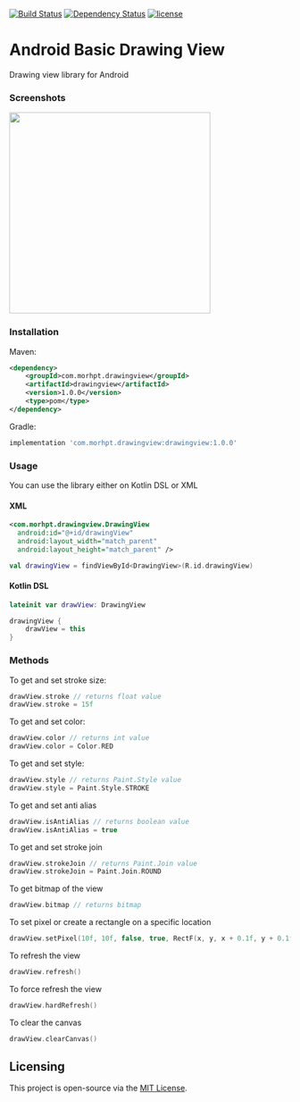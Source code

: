 
[![Build Status](https://travis-ci.org/morhpt/Basic-Drawing-View.svg?branch=master)](https://travis-ci.org/morhpt/Basic-Drawing-View) [![Dependency Status](https://www.versioneye.com/user/projects/5ac9a96e0fb24f39bed6dd2c/badge.svg?style=flat)](https://www.versioneye.com/user/projects/5ac9a96e0fb24f39bed6dd2c)  [![license](https://img.shields.io/github/license/morhpt/Basic-Drawing-View.svg)](https://github.com/morhpt/Basic-Drawing-View/blob/master/LICENSE)

# Android Basic Drawing View   
Drawing view library for Android    
  
### Screenshots

<img src="https://raw.githubusercontent.com/morhpt/Basic-Drawing-View/master/screenshots/ss0.png" width="360">
  
### Installation    
 Maven:  
```xml  
<dependency>  
	<groupId>com.morhpt.drawingview</groupId> 
	<artifactId>drawingview</artifactId> 
	<version>1.0.0</version> 
	<type>pom</type>
</dependency>  
```  
  
Gradle:  
```gradle  
implementation 'com.morhpt.drawingview:drawingview:1.0.0'  
```  
  
### Usage  
  
You can use the library either on Kotlin DSL or XML  
  
#### XML  
  
```xml  
<com.morhpt.drawingview.DrawingView   
  android:id="@+id/drawingView"
  android:layout_width="match_parent"  
  android:layout_height="match_parent" />  
```  

```kotlin
val drawingView = findViewById<DrawingView>(R.id.drawingView)
```  

#### Kotlin DSL  
  
```kotlin  
lateinit var drawView: DrawingView

drawingView {
	drawView = this
}
```

### Methods

To get and set stroke size:
```kotlin
drawView.stroke // returns float value
drawView.stroke = 15f
```

To get and set color:
```kotlin
drawView.color // returns int value
drawView.color = Color.RED
```

To get and set style:
```kotlin
drawView.style // returns Paint.Style value
drawView.style = Paint.Style.STROKE
```

To get and set anti alias
```kotlin
drawView.isAntiAlias // returns boolean value
drawView.isAntiAlias = true
```

To get and set stroke join
```kotlin
drawView.strokeJoin // returns Paint.Join value
drawView.strokeJoin = Paint.Join.ROUND
```

To get bitmap of the view
```kotlin
drawView.bitmap // returns bitmap
```

To set pixel or create a rectangle on a specific location
```kotlin
drawView.setPixel(10f, 10f, false, true, RectF(x, y, x + 0.1f, y + 0.1f))
```

To refresh the view
```kotlin
drawView.refresh()
```

To force refresh the view
```kotlin
drawView.hardRefresh()
```

To clear the canvas
```kotlin
drawView.clearCanvas()
```

## Licensing  
  
This project is open-source via the  [MIT License](https://github.com/morhpt/Basic-Drawing-View/blob/master/LICENSE).
